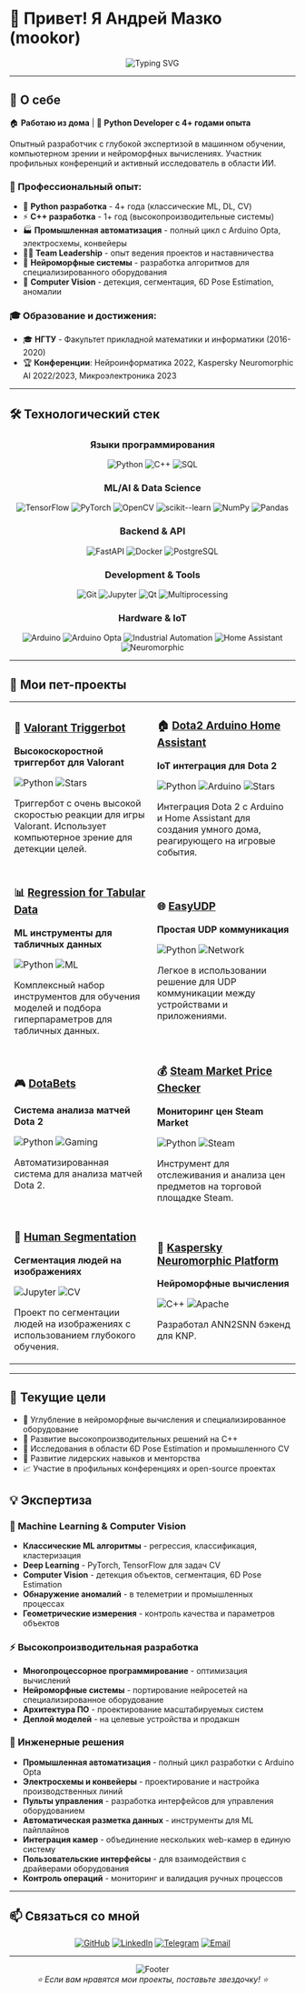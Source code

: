 # 👋 Привет! Я Андрей Мазко (mookor)

<div align="center">
  <img src="https://readme-typing-svg.herokuapp.com?font=Fira+Code&size=30&duration=3000&pause=1000&color=00D4FF&center=true&vCenter=true&width=600&lines=Python+Developer;Machine+Learning+Engineer;Computer+Vision+Enthusiast;IoT+Developer" alt="Typing SVG" />
</div>

---

## 🚀 О себе

🏠 **Работаю из дома** | 🎯 **Python Developer с 4+ годами опыта** 

Опытный разработчик с глубокой экспертизой в машинном обучении, компьютерном зрении и нейроморфных вычислениях. Участник профильных конференций и активный исследователь в области ИИ.

### 💼 Профессиональный опыт:
- 🐍 **Python разработка** - 4+ года (классические ML, DL, CV)
- ⚡ **C++ разработка** - 1+ год (высокопроизводительные системы)
- 🏭 **Промышленная автоматизация** - полный цикл с Arduino Opta, электросхемы, конвейеры
- 👨‍💼 **Team Leadership** - опыт ведения проектов и наставничества
- 🧠 **Нейроморфные системы** - разработка алгоритмов для специализированного оборудования
- 🎯 **Computer Vision** - детекция, сегментация, 6D Pose Estimation, аномалии

### 🎓 Образование и достижения:
- 🎓 **НГТУ** - Факультет прикладной математики и информатики (2016-2020)
- 🏆 **Конференции**: Нейроинформатика 2022, Kaspersky Neuromorphic AI 2022/2023, Микроэлектроника 2023

---

## 🛠️ Технологический стек

<div align="center">

### Языки программирования
![Python](https://img.shields.io/badge/Python-3776AB?style=for-the-badge&logo=python&logoColor=white)
![C++](https://img.shields.io/badge/C++-00599C?style=for-the-badge&logo=cplusplus&logoColor=white)
![SQL](https://img.shields.io/badge/SQL-4479A1?style=for-the-badge&logo=postgresql&logoColor=white)

### ML/AI & Data Science
![TensorFlow](https://img.shields.io/badge/TensorFlow-FF6F00?style=for-the-badge&logo=tensorflow&logoColor=white)
![PyTorch](https://img.shields.io/badge/PyTorch-EE4C2C?style=for-the-badge&logo=pytorch&logoColor=white)
![OpenCV](https://img.shields.io/badge/OpenCV-27338e?style=for-the-badge&logo=OpenCV&logoColor=white)
![scikit--learn](https://img.shields.io/badge/scikit--learn-F7931E?style=for-the-badge&logo=scikit-learn&logoColor=white)
![NumPy](https://img.shields.io/badge/NumPy-013243?style=for-the-badge&logo=numpy&logoColor=white)
![Pandas](https://img.shields.io/badge/Pandas-150458?style=for-the-badge&logo=pandas&logoColor=white)

### Backend & API
![FastAPI](https://img.shields.io/badge/FastAPI-009688?style=for-the-badge&logo=fastapi&logoColor=white)
![Docker](https://img.shields.io/badge/Docker-2496ED?style=for-the-badge&logo=docker&logoColor=white)
![PostgreSQL](https://img.shields.io/badge/PostgreSQL-316192?style=for-the-badge&logo=postgresql&logoColor=white)

### Development & Tools
![Git](https://img.shields.io/badge/Git-F05032?style=for-the-badge&logo=git&logoColor=white)
![Jupyter](https://img.shields.io/badge/Jupyter-F37626?style=for-the-badge&logo=jupyter&logoColor=white)
![Qt](https://img.shields.io/badge/Qt-41CD52?style=for-the-badge&logo=qt&logoColor=white)
![Multiprocessing](https://img.shields.io/badge/Multiprocessing-FF6B6B?style=for-the-badge&logo=python&logoColor=white)

### Hardware & IoT
![Arduino](https://img.shields.io/badge/Arduino-00979D?style=for-the-badge&logo=arduino&logoColor=white)
![Arduino Opta](https://img.shields.io/badge/Arduino%20Opta-FF6600?style=for-the-badge&logo=arduino&logoColor=white)
![Industrial Automation](https://img.shields.io/badge/Industrial%20Automation-FF4500?style=for-the-badge&logo=factory&logoColor=white)
![Home Assistant](https://img.shields.io/badge/Home%20Assistant-41BDF5?style=for-the-badge&logo=home-assistant&logoColor=white)
![Neuromorphic](https://img.shields.io/badge/Neuromorphic-8A2BE2?style=for-the-badge&logo=brain&logoColor=white)

</div>

---

## 🌟 Мои пет-проекты

<table>
<tr>
<td width="50%">

### 🎯 [Valorant Triggerbot](https://github.com/mookor/Valorant-Triggerbot)
**Высокоскоростной триггербот для Valorant**

![Python](https://img.shields.io/badge/Python-3776AB?style=flat-square&logo=python&logoColor=white)
![Stars](https://img.shields.io/github/stars/mookor/Valorant-Triggerbot?style=flat-square&color=yellow)

Триггербот с очень высокой скоростью реакции для игры Valorant. Использует компьютерное зрение для детекции целей.

</td>
<td width="50%">

### 🏠 [Dota2 Arduino Home Assistant](https://github.com/mookor/dota2_Arduino_HomeAssistant)
**IoT интеграция для Dota 2**

![Python](https://img.shields.io/badge/Python-3776AB?style=flat-square&logo=python&logoColor=white)
![Arduino](https://img.shields.io/badge/Arduino-00979D?style=flat-square&logo=arduino&logoColor=white)
![Stars](https://img.shields.io/github/stars/mookor/dota2_Arduino_HomeAssistant?style=flat-square&color=yellow)

Интеграция Dota 2 с Arduino и Home Assistant для создания умного дома, реагирующего на игровые события.

</td>
</tr>
<tr>
<td width="50%">

### 📊 [Regression for Tabular Data](https://github.com/mookor/regression_every_tabular_data)
**ML инструменты для табличных данных**

![Python](https://img.shields.io/badge/Python-3776AB?style=flat-square&logo=python&logoColor=white)
![ML](https://img.shields.io/badge/Machine%20Learning-FF6F00?style=flat-square)

Комплексный набор инструментов для обучения моделей и подбора гиперпараметров для табличных данных.

</td>
<td width="50%">

### 🌐 [EasyUDP](https://github.com/mookor/easyUDP)
**Простая UDP коммуникация**

![Python](https://img.shields.io/badge/Python-3776AB?style=flat-square&logo=python&logoColor=white)
![Network](https://img.shields.io/badge/Network-4CAF50?style=flat-square)

Легкое в использовании решение для UDP коммуникации между устройствами и приложениями.

</td>
</tr>
<tr>
<td width="50%">

### 🎮 [DotaBets](https://github.com/mookor/DotaBets)
**Система анализа матчей Dota 2**

![Python](https://img.shields.io/badge/Python-3776AB?style=flat-square&logo=python&logoColor=white)
![Gaming](https://img.shields.io/badge/Gaming-FF6B6B?style=flat-square)

Автоматизированная система для анализа матчей Dota 2.

</td>
<td width="50%">

### 💰 [Steam Market Price Checker](https://github.com/mookor/Steam-Market-Price-Checker)
**Мониторинг цен Steam Market**

![Python](https://img.shields.io/badge/Python-3776AB?style=flat-square&logo=python&logoColor=white)
![Steam](https://img.shields.io/badge/Steam-000000?style=flat-square&logo=steam&logoColor=white)

Инструмент для отслеживания и анализа цен предметов на торговой площадке Steam.

</td>
</tr>
<tr>
<td width="50%">

### 🧠 [Human Segmentation](https://github.com/mookor/human_segmentation)
**Сегментация людей на изображениях**

![Jupyter](https://img.shields.io/badge/Jupyter-F37626?style=flat-square&logo=jupyter&logoColor=white)
![CV](https://img.shields.io/badge/Computer%20Vision-27338e?style=flat-square)

Проект по сегментации людей на изображениях с использованием глубокого обучения.

</td>
<td width="50%">

### 🧮 [Kaspersky Neuromorphic Platform](https://github.com/mookor/knp)
**Нейроморфные вычисления**

![C++](https://img.shields.io/badge/C++-00599C?style=flat-square&logo=cplusplus&logoColor=white)
![Apache](https://img.shields.io/badge/License-Apache%202.0-blue?style=flat-square)

Разработал ANN2SNN бэкенд для KNP.

</td>
</tr>
</table>

---

## 🎯 Текущие цели

- 🔬 Углубление в нейроморфные вычисления и специализированное оборудование
- 🚀 Развитие высокопроизводительных решений на C++
- 🤖 Исследования в области 6D Pose Estimation и промышленного CV
- 👥 Развитие лидерских навыков и менторства
- 📈 Участие в профильных конференциях и open-source проектах

## 💡 Экспертиза

### 🧠 Machine Learning & Computer Vision
- **Классические ML алгоритмы** - регрессия, классификация, кластеризация
- **Deep Learning** - PyTorch, TensorFlow для задач CV
- **Computer Vision** - детекция объектов, сегментация, 6D Pose Estimation
- **Обнаружение аномалий** - в телеметрии и промышленных процессах
- **Геометрические измерения** - контроль качества и параметров объектов

### ⚡ Высокопроизводительная разработка
- **Многопроцессорное программирование** - оптимизация вычислений
- **Нейроморфные системы** - портирование нейросетей на специализированное оборудование
- **Архитектура ПО** - проектирование масштабируемых систем
- **Деплой моделей** - на целевые устройства и продакшн

### 🔧 Инженерные решения
- **Промышленная автоматизация** - полный цикл разработки с Arduino Opta
- **Электросхемы и конвейеры** - проектирование и настройка производственных линий
- **Пульты управления** - разработка интерфейсов для управления оборудованием
- **Автоматическая разметка данных** - инструменты для ML пайплайнов
- **Интеграция камер** - объединение нескольких web-камер в единую систему
- **Пользовательские интерфейсы** - для взаимодействия с драйверами оборудования
- **Контроль операций** - мониторинг и валидация ручных процессов

---

## 📫 Связаться со мной

<div align="center">
  
[![GitHub](https://img.shields.io/badge/GitHub-100000?style=for-the-badge&logo=github&logoColor=white)](https://github.com/mookor)
[![LinkedIn](https://img.shields.io/badge/LinkedIn-0077B5?style=for-the-badge&logo=linkedin&logoColor=white)](https://www.linkedin.com/in/andrew-mazko/)
[![Telegram](https://img.shields.io/badge/Telegram-2CA5E0?style=for-the-badge&logo=telegram&logoColor=white)](https://t.me/mookor)
[![Email](https://img.shields.io/badge/Email-D14836?style=for-the-badge&logo=gmail&logoColor=white)](mailto:andreymazko147@gmail.com)

</div>

---

<div align="center">
  <img src="https://capsule-render.vercel.app/api?type=waving&color=gradient&height=100&section=footer" alt="Footer" />
</div>

<div align="center">
  <i>⭐ Если вам нравятся мои проекты, поставьте звездочку! ⭐</i>
</div>
